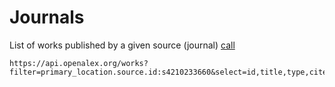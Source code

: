 # Journals

List of works published by a given source (journal) [call](https://api.openalex.org/works?filter=primary_location.source.id:s4210233660&select=id,title,type,cited_by_count,publication_year)
```
https://api.openalex.org/works?filter=primary_location.source.id:s4210233660&select=id,title,type,cited_by_count,publication_year
```


```

```


```

```


```

```


```

```


```

```


